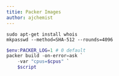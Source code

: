 ```yaml
---
titie: Packer Images
author: ajchemist
---
```



``` shell
sudo apt-get install whois
mkpasswd --method=SHA-512 --rounds=4096
```


``` powershell
$env:PACKER_LOG=1 # 0 default
packer build -on-error=ask `
    -var "cpus=$cpus" `
    $script
```
